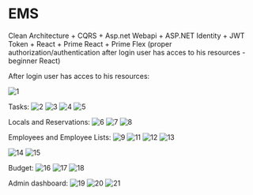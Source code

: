# EMS
Clean Architecture + CQRS + Asp.net Webapi + ASP.NET Identity + JWT Token + React + Prime React + Prime Flex (proper authorization/authentication after login user has acces to his resources - beginner React)

After login user has acces to his resources:

![1](https://github.com/user-attachments/assets/b0bc9fd4-e8b0-4f4f-aa11-fd4995ba9401)

Tasks:
![2](https://github.com/user-attachments/assets/3aa72e47-7a94-4ea4-a296-12bf6fa92be1)
![3](https://github.com/user-attachments/assets/c613b50a-b08c-43d3-820c-06602cb121a7)
![4](https://github.com/user-attachments/assets/83783df3-774e-4420-b4fd-16239f06cf77)
![5](https://github.com/user-attachments/assets/4f0a55f7-77a2-4ebc-83d1-703fa3069be1)

Locals and Reservations:
![6](https://github.com/user-attachments/assets/4583a764-1543-4f5e-b8d7-aee3c7cdbe9b)
![7](https://github.com/user-attachments/assets/127ca8af-3236-4d28-88b7-69f1382e33af)
![8](https://github.com/user-attachments/assets/6855a92d-cd04-433b-b860-362083584121)

Employees and Employee Lists:
![9](https://github.com/user-attachments/assets/07cf9dcb-54fc-4eb7-b3a6-6a02882c4448)
![11](https://github.com/user-attachments/assets/592fa6c5-4631-48ad-a362-8a4b9d5dfc24)
![12](https://github.com/user-attachments/assets/a4ae866f-d2a4-4480-b14a-808c64e3aedf)
![13](https://github.com/user-attachments/assets/2a7ce6dd-7f99-4de1-b0bf-f3a1ec012c18)

![14](https://github.com/user-attachments/assets/0d6157f7-63bc-4aa4-8f7f-a934a5bae29c)
![15](https://github.com/user-attachments/assets/68830e74-a038-4fa9-a0b2-033f0e1322e1)

<!--![5](https://github.com/user-attachments/assets/eb410c30-720c-4ce7-aac9-d1faced2f45d)-->

Budget:
![16](https://github.com/user-attachments/assets/e794e3cf-d9d2-4edd-9d62-4c698a685a65)
![17](https://github.com/user-attachments/assets/3d89259d-ee36-4dd2-9a18-4cb32fac42da)
![18](https://github.com/user-attachments/assets/c28f05e3-3d18-49c6-980d-61093bd466a6)

Admin dashboard:
![19](https://github.com/user-attachments/assets/19bf3cbd-956c-41aa-9402-a4fc102f32cf)
![20](https://github.com/user-attachments/assets/4a37fb5e-5182-4719-ac55-b8667a8f1155)
![21](https://github.com/user-attachments/assets/f417641b-07b2-4695-9a4f-5dff0ac7d357)
